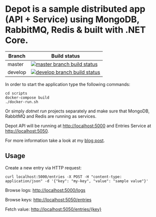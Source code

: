 # Depot is a sample distributed app (API + Service) using MongoDB, RabbitMQ, Redis & built with .NET Core.

|Branch             |Build status                                                  
|-------------------|-----------------------------------------------------
|master             |[![master branch build status](https://api.travis-ci.org/spetz/Depot.svg?branch=master)](https://travis-ci.org/spetz/Depot)
|develop            |[![develop branch build status](https://api.travis-ci.org/spetz/Depot.svg?branch=develop)](https://travis-ci.org/spetz/Depot/branches)


In order to start the application type the following commands:

```
cd scripts
docker-compose build
./docker-run.sh
```

Or simply _dotnet run_ projects separately and make sure that MongoDB, RabbitMQ and Redis are running as services.

Depot API will be running at [http://localhost:5000](http://localhost:5000) and Entries Service at [http://localhost:5050](http://localhost:5050).

For more information take a look at my [blog post](http://piotrgankiewicz.com/2017/05/15/depot-building-asp-net-core-distributed-application/).

## Usage

Create a new entry via HTTP request:

```
curl localhost:5000/entries -X POST -H "content-type: application/json" -d '{"key": "my-key", "value": "sample value"}'
```

Browse logs: [http://localhost:5000/logs](http://localhost:5000/logs)

Browse keys: [http://localhost:5050/entries](http://localhost:5050/entries)

Fetch value: [http://localhost:5050/entries/{key}](http://localhost:5050/entries/{key})
